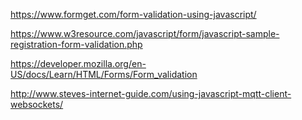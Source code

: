 
https://www.formget.com/form-validation-using-javascript/


https://www.w3resource.com/javascript/form/javascript-sample-registration-form-validation.php


https://developer.mozilla.org/en-US/docs/Learn/HTML/Forms/Form_validation


http://www.steves-internet-guide.com/using-javascript-mqtt-client-websockets/



